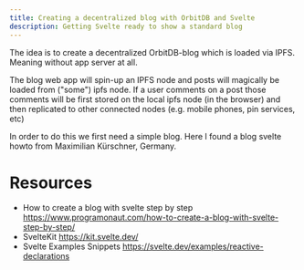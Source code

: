 ```yaml
---
title: Creating a decentralized blog with OrbitDB and Svelte 
description: Getting Svelte ready to show a standard blog
---
```

The idea is to create a decentralized OrbitDB-blog which is loaded via IPFS. Meaning without app server at all.

The blog web app will spin-up an IPFS node and posts will magically be loaded from ("some") ipfs node. If a user comments on a post those comments will be first stored on the local ipfs node (in the browser) and then replicated to other connected nodes (e.g. mobile phones, pin services, etc)

In order to do this we first need a simple blog. Here I found a blog svelte howto from Maximilian Kürschner, Germany. 


# Resources
- How to create a blog with svelte step by step https://www.programonaut.com/how-to-create-a-blog-with-svelte-step-by-step/
- SvelteKit https://kit.svelte.dev/
- Svelte Examples Snippets https://svelte.dev/examples/reactive-declarations